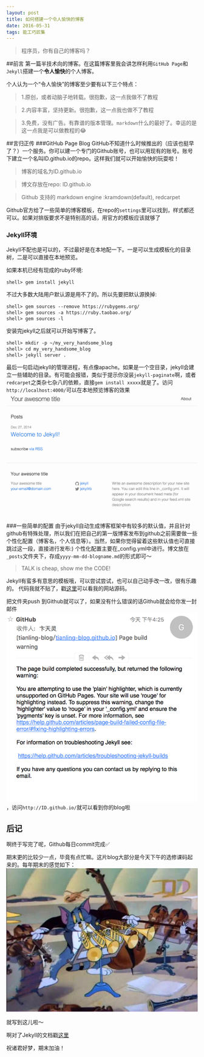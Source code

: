 ```yaml
---
layout: post
title: 如何搭建一个令人愉快的博客
date: 2016-05-31
tags: 能工巧匠集
---
```

> 程序员，你有自己的博客吗？

##前言
第一篇半技术向的博客。在这篇博客里我会讲怎样利用`GitHub Page`和`Jekyll`搭建一个**令人愉快**的个人博客。

个人认为一个“令人愉快”的博客至少要有以下三个特点：
> 1.原创，或者动脑子地转载。很抱歉，这一点我做不了教程

> 2.内容丰富，坚持更新。很抱歉，这一点我也做不了教程

> 3.免费，没有广告。有靠谱的版本管理。`markdown`什么的最好了。幸运的是这一点我是可以做教程的😂

##言归正传
###GitHub Page Blog
GitHub不知道什么时候推出的（应该也挺早了？）一个服务。你可以建一个专门的Github账号，也可以用现有的账号。账号下建立一个名叫ID.github.io的repo。这样我们就可以开始愉快的玩耍啦！
>博客的域名为ID.github.io

>博文存放在repo: ID.github.io

> Github 支持的 markdown engine :kramdown(default), redcarpet

Github官方给了一些简单的博客模板，在repo的`settings`里可以找到，样式都还可以。如果对排版要求不是特别高的话，用官方的模板应该就够了

### Jekyll环境
Jekyll不配也是可以的，不过最好是在本地配一下。一是可以生成模板化的目录树，二是可以直接在本地预览。

如果本机已经有现成的ruby环境:

```
shell> gem install jekyll
```
不过大多数大陆用户默认源是用不了的。所以先要把默认源换掉:

```
shell> gem sources --remove https://rubygems.org/
shell> gem sources -a https://ruby.taobao.org/
shell> gem sources -l
```
安装完jekyll之后就可以开始写博客了。

```
shell> mkdir -p ~/my_very_handsome_blog
shell> cd my_very_handsome_blog
shell> jekyll server .
```
最后一句启动jekyll的管理进程，有点像apache。如果是一个空目录，jekyll会建立一些辅助的目录。有可能会报错，类似于提示你没装`jekyll-paginate`啊，或者`redcarpet`之类杂七杂八的依赖，直接`gem install xxxxx`就是了。访问`http://localhost:4000/`可以在本地预览博客的效果
![](/assets/images/2016/jekyll-preview.png)

###一些简单的配置
由于jekyll自动生成博客框架中有较多的默认值，并且针对github有特殊处理，所以我们在把自己的第一版博客发布到github之前需要做一些个性化配置（博客名，个人信息等）。当然，如果你觉得留着这些默认值也可直接跳过这一段，直接进行发布:) 个性化配置主要在_config.yml中进行。博文放在`_posts`文件夹下，存成`yyyy-mm-dd-blogname.md`的形式即可～
> TALK is cheap, show me the CODE!

Jekyll有蛮多有意思的模板哦，可以尝试尝试，也可以自己动手改一改，很有乐趣的。
代码我就不贴了，戳[这里](https://github.com/tianling-blog/tianling-blog.github.io)可以看我的网站源码。

把文件夹push 到Github就可以了，如果没有什么错误的话Github就会给你发一封邮件![](/assets/images/2016/github-mail.png)，访问`http://ID.github.io/`就可以看到你的blog啦

## 后记
啊终于写完了呢，Github每日commit完成✅

期末更的比较少一点，毕竟有点忙嘛。这片blog大部分是今天下午的选修课码起来的。每年期末的感觉如下：
![](/assets/images/2016/tom-is-busy.png)

就写到这儿啦～

啊对了Jekyll的文档戳[这里](http://jekyll.bootcss.com/docs/home/)

祝诸君好梦，期末加油！



